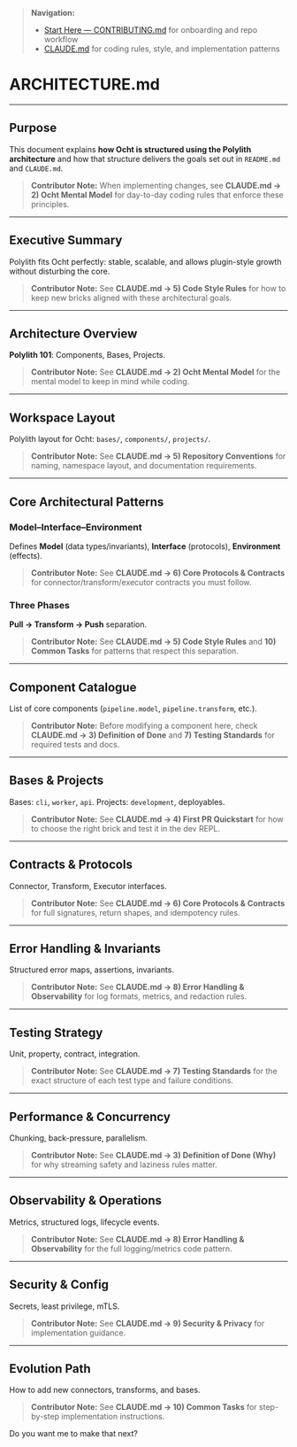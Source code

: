 > **Navigation:**
> - [Start Here — CONTRIBUTING.md](CONTRIBUTING.md) for onboarding and repo workflow
> - [CLAUDE.md](CLAUDE.md) for coding rules, style, and implementation patterns

# ARCHITECTURE.md

---

## Purpose

This document explains **how Ocht is structured using the Polylith architecture** and how that structure delivers the goals set out in `README.md` and `CLAUDE.md`.

> **Contributor Note:** When implementing changes, see **CLAUDE.md → 2) Ocht Mental Model** for day-to-day coding rules that enforce these principles.

---

## Executive Summary

Polylith fits Ocht perfectly: stable, scalable, and allows plugin-style growth without disturbing the core.

> **Contributor Note:** See **CLAUDE.md → 5) Code Style Rules** for how to keep new bricks aligned with these architectural goals.

---

## Architecture Overview

**Polylith 101**: Components, Bases, Projects.

> **Contributor Note:** See **CLAUDE.md → 2) Ocht Mental Model** for the mental model to keep in mind while coding.

---

## Workspace Layout

Polylith layout for Ocht:
`bases/`, `components/`, `projects/`.

> **Contributor Note:** See **CLAUDE.md → 5) Repository Conventions** for naming, namespace layout, and documentation requirements.

---

## Core Architectural Patterns

### Model–Interface–Environment

Defines **Model** (data types/invariants), **Interface** (protocols), **Environment** (effects).

> **Contributor Note:** See **CLAUDE.md → 6) Core Protocols & Contracts** for connector/transform/executor contracts you must follow.

### Three Phases

**Pull → Transform → Push** separation.

> **Contributor Note:** See **CLAUDE.md → 5) Code Style Rules** and **10) Common Tasks** for patterns that respect this separation.

---

## Component Catalogue

List of core components (`pipeline.model`, `pipeline.transform`, etc.).

> **Contributor Note:** Before modifying a component here, check **CLAUDE.md → 3) Definition of Done** and **7) Testing Standards** for required tests and docs.

---

## Bases & Projects

Bases: `cli`, `worker`, `api`.
Projects: `development`, deployables.

> **Contributor Note:** See **CLAUDE.md → 4) First PR Quickstart** for how to choose the right brick and test it in the dev REPL.

---

## Contracts & Protocols

Connector, Transform, Executor interfaces.

> **Contributor Note:** See **CLAUDE.md → 6) Core Protocols & Contracts** for full signatures, return shapes, and idempotency rules.

---

## Error Handling & Invariants

Structured error maps, assertions, invariants.

> **Contributor Note:** See **CLAUDE.md → 8) Error Handling & Observability** for log formats, metrics, and redaction rules.

---

## Testing Strategy

Unit, property, contract, integration.

> **Contributor Note:** See **CLAUDE.md → 7) Testing Standards** for the exact structure of each test type and failure conditions.

---

## Performance & Concurrency

Chunking, back-pressure, parallelism.

> **Contributor Note:** See **CLAUDE.md → 3) Definition of Done (Why)** for why streaming safety and laziness rules matter.

---

## Observability & Operations

Metrics, structured logs, lifecycle events.

> **Contributor Note:** See **CLAUDE.md → 8) Error Handling & Observability** for the full logging/metrics code pattern.

---

## Security & Config

Secrets, least privilege, mTLS.

> **Contributor Note:** See **CLAUDE.md → 9) Security & Privacy** for implementation guidance.

---

## Evolution Path

How to add new connectors, transforms, and bases.

> **Contributor Note:** See **CLAUDE.md → 10) Common Tasks** for step-by-step implementation instructions.

Do you want me to make that next?
